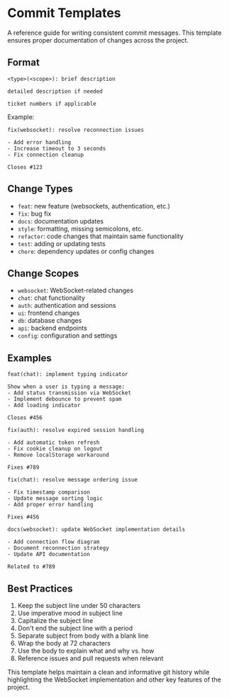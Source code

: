 # Commit Templates

A reference guide for writing consistent commit messages. This template ensures proper documentation of changes across the project.

## Format

```
<type>(<scope>): brief description

detailed description if needed

ticket numbers if applicable
```

Example:
```
fix(websocket): resolve reconnection issues

- Add error handling
- Increase timeout to 3 seconds
- Fix connection cleanup

Closes #123
```

## Change Types

- `feat`: new feature (websockets, authentication, etc.)
- `fix`: bug fix
- `docs`: documentation updates
- `style`: formatting, missing semicolons, etc.
- `refactor`: code changes that maintain same functionality
- `test`: adding or updating tests
- `chore`: dependency updates or config changes

## Change Scopes

- `websocket`: WebSocket-related changes
- `chat`: chat functionality
- `auth`: authentication and sessions
- `ui`: frontend changes
- `db`: database changes
- `api`: backend endpoints
- `config`: configuration and settings

## Examples

```
feat(chat): implement typing indicator

Show when a user is typing a message:
- Add status transmission via WebSocket
- Implement debounce to prevent spam
- Add loading indicator

Closes #456
```

```
fix(auth): resolve expired session handling

- Add automatic token refresh
- Fix cookie cleanup on logout
- Remove localStorage workaround

Fixes #789
```

```
fix(chat): resolve message ordering issue

- Fix timestamp comparison
- Update message sorting logic
- Add proper error handling

Fixes #456
```

```
docs(websocket): update WebSocket implementation details

- Add connection flow diagram
- Document reconnection strategy
- Update API documentation

Related to #789
```

## Best Practices

1. Keep the subject line under 50 characters
2. Use imperative mood in subject line
3. Capitalize the subject line
4. Don't end the subject line with a period
5. Separate subject from body with a blank line
6. Wrap the body at 72 characters
7. Use the body to explain what and why vs. how
8. Reference issues and pull requests when relevant

This template helps maintain a clean and informative git history while highlighting the WebSocket implementation and other key features of the project.